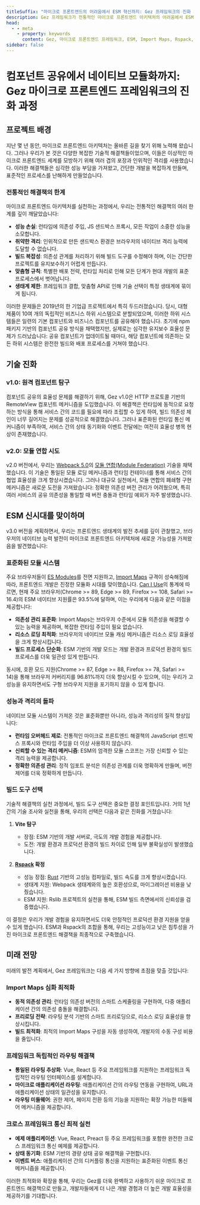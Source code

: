 ```yaml
---
titleSuffix: "마이크로 프론트엔드의 어려움에서 ESM 혁신까지: Gez 프레임워크의 진화 과정"
description: Gez 프레임워크가 전통적인 마이크로 프론트엔드 아키텍처의 어려움에서 ESM 기반의 혁신적인 돌파구를 찾기까지의 과정을 심층적으로 탐구하며, 성능 최적화, 의존성 관리, 빌드 도구 선택 등의 기술적 실천 경험을 공유합니다.
head:
  - - meta
    - property: keywords
      content: Gez, 마이크로 프론트엔드 프레임워크, ESM, Import Maps, Rspack, 모듈 연합, 의존성 관리, 성능 최적화, 기술 진화, 서버 사이드 렌더링
sidebar: false
---
```


# 컴포넌트 공유에서 네이티브 모듈화까지: Gez 마이크로 프론트엔드 프레임워크의 진화 과정

## 프로젝트 배경

지난 몇 년 동안, 마이크로 프론트엔드 아키텍처는 올바른 길을 찾기 위해 노력해 왔습니다. 그러나 우리가 본 것은 다양한 복잡한 기술적 해결책들이었으며, 이들은 이상적인 마이크로 프론트엔드 세계를 모방하기 위해 여러 겹의 포장과 인위적인 격리를 사용했습니다. 이러한 해결책들은 심각한 성능 부담을 가져왔고, 간단한 개발을 복잡하게 만들며, 표준적인 프로세스를 난해하게 만들었습니다.

### 전통적인 해결책의 한계

마이크로 프론트엔드 아키텍처를 실천하는 과정에서, 우리는 전통적인 해결책의 여러 한계를 깊이 깨달았습니다:

- **성능 손실**: 런타임에 의존성 주입, JS 샌드박스 프록시, 모든 작업이 소중한 성능을 소모합니다.
- **취약한 격리**: 인위적으로 만든 샌드박스 환경은 브라우저의 네이티브 격리 능력에 도달할 수 없습니다.
- **빌드 복잡성**: 의존성 관계를 처리하기 위해 빌드 도구를 수정해야 하며, 이는 간단한 프로젝트를 유지보수하기 어렵게 만듭니다.
- **맞춤형 규칙**: 특별한 배포 전략, 런타임 처리로 인해 모든 단계가 현대 개발의 표준 프로세스에서 벗어납니다.
- **생태계 제한**: 프레임워크 결합, 맞춤형 API로 인해 기술 선택이 특정 생태계에 묶이게 됩니다.

이러한 문제들은 2019년의 한 기업급 프로젝트에서 특히 두드러졌습니다. 당시, 대형 제품이 10여 개의 독립적인 비즈니스 하위 시스템으로 분할되었으며, 이러한 하위 시스템들은 일련의 기본 컴포넌트와 비즈니스 컴포넌트를 공유해야 했습니다. 초기에 npm 패키지 기반의 컴포넌트 공유 방식을 채택했지만, 실제로는 심각한 유지보수 효율성 문제가 드러났습니다: 공유 컴포넌트가 업데이트될 때마다, 해당 컴포넌트에 의존하는 모든 하위 시스템은 완전한 빌드와 배포 프로세스를 거쳐야 했습니다.

## 기술 진화

### v1.0: 원격 컴포넌트 탐구

컴포넌트 공유의 효율성 문제를 해결하기 위해, Gez v1.0은 HTTP 프로토콜 기반의 RemoteView 컴포넌트 메커니즘을 도입했습니다. 이 해결책은 런타임에 동적으로 요청하는 방식을 통해 서비스 간의 코드를 필요에 따라 조립할 수 있게 하여, 빌드 의존성 체인이 너무 길어지는 문제를 성공적으로 해결했습니다. 그러나 표준화된 런타임 통신 메커니즘이 부족하여, 서비스 간의 상태 동기화와 이벤트 전달에는 여전히 효율성 병목 현상이 존재했습니다.

### v2.0: 모듈 연합 시도

v2.0 버전에서, 우리는 [Webpack 5.0](https://webpack.js.org/)의 [모듈 연합(Module Federation)](https://webpack.js.org/concepts/module-federation/) 기술을 채택했습니다. 이 기술은 통일된 모듈 로딩 메커니즘과 런타임 컨테이너를 통해 서비스 간의 협업 효율성을 크게 향상시켰습니다. 그러나 대규모 실천에서, 모듈 연합의 폐쇄형 구현 메커니즘은 새로운 도전을 가져왔습니다: 정확한 의존성 버전 관리가 어려웠으며, 특히 여러 서비스의 공유 의존성을 통일할 때 버전 충돌과 런타임 예외가 자주 발생했습니다.

## ESM 신시대를 맞이하며

v3.0 버전을 계획하면서, 우리는 프론트엔드 생태계의 발전 추세를 깊이 관찰했고, 브라우저의 네이티브 능력 발전이 마이크로 프론트엔드 아키텍처에 새로운 가능성을 가져왔음을 발견했습니다:

### 표준화된 모듈 시스템

주요 브라우저들이 [ES Modules](https://developer.mozilla.org/en-US/docs/Web/JavaScript/Guide/Modules)를 전면 지원하고, [Import Maps](https://github.com/WICG/import-maps) 규격이 성숙해짐에 따라, 프론트엔드 개발은 진정한 모듈화 시대를 맞이했습니다. [Can I Use](https://caniuse.com/?search=importmap)의 통계에 따르면, 현재 주요 브라우저(Chrome >= 89, Edge >= 89, Firefox >= 108, Safari >= 16.4)의 ESM 네이티브 지원률은 93.5%에 달하며, 이는 우리에게 다음과 같은 이점을 제공합니다:

- **의존성 관리 표준화**: Import Maps는 브라우저 수준에서 모듈 의존성을 해결할 수 있는 능력을 제공하며, 복잡한 런타임 주입이 필요 없습니다.
- **리소스 로딩 최적화**: 브라우저의 네이티브 모듈 캐싱 메커니즘은 리소스 로딩 효율성을 크게 향상시킵니다.
- **빌드 프로세스 단순화**: ESM 기반의 개발 모드는 개발 환경과 프로덕션 환경의 빌드 프로세스를 더욱 일관성 있게 만듭니다.

동시에, 호환 모드 지원(Chrome >= 87, Edge >= 88, Firefox >= 78, Safari >= 14)을 통해 브라우저 커버리지를 96.81%까지 더욱 향상시킬 수 있으며, 이는 우리가 고성능을 유지하면서도 구형 브라우저 지원을 포기하지 않을 수 있게 합니다.

### 성능과 격리의 돌파

네이티브 모듈 시스템이 가져온 것은 표준화뿐만 아니라, 성능과 격리성의 질적 향상입니다:

- **런타임 오버헤드 제로**: 전통적인 마이크로 프론트엔드 해결책의 JavaScript 샌드박스 프록시와 런타임 주입을 더 이상 사용하지 않습니다.
- **신뢰할 수 있는 격리 메커니즘**: ESM의 엄격한 모듈 스코프는 가장 신뢰할 수 있는 격리 능력을 제공합니다.
- **정확한 의존성 관리**: 정적 임포트 분석은 의존성 관계를 더욱 명확하게 만들며, 버전 제어를 더욱 정확하게 만듭니다.

### 빌드 도구 선택

기술적 해결책의 실천 과정에서, 빌드 도구 선택은 중요한 결정 포인트입니다. 거의 1년간의 기술 조사와 실천을 통해, 우리의 선택은 다음과 같은 진화를 거쳤습니다:

1. **Vite 탐구**
   - 장점: ESM 기반의 개발 서버로, 극도의 개발 경험을 제공합니다.
   - 도전: 개발 환경과 프로덕션 환경의 빌드 차이로 인해 일부 불확실성이 발생했습니다.

2. **[Rspack](https://www.rspack.dev/) 확정**
   - 성능 장점: [Rust](https://www.rust-lang.org/) 기반의 고성능 컴파일로, 빌드 속도를 크게 향상시켰습니다.
   - 생태계 지원: Webpack 생태계와의 높은 호환성으로, 마이그레이션 비용을 낮췄습니다.
   - ESM 지원: Rslib 프로젝트의 실천을 통해, ESM 빌드 측면에서의 신뢰성을 검증했습니다.

이 결정은 우리가 개발 경험을 유지하면서도 더욱 안정적인 프로덕션 환경 지원을 얻을 수 있게 했습니다. ESM과 Rspack의 조합을 통해, 우리는 고성능이고 낮은 침투성을 가진 마이크로 프론트엔드 해결책을 최종적으로 구축했습니다.

## 미래 전망

미래의 발전 계획에서, Gez 프레임워크는 다음 세 가지 방향에 초점을 맞출 것입니다:

### Import Maps 심화 최적화

- **동적 의존성 관리**: 런타임 의존성 버전의 스마트 스케줄링을 구현하여, 다중 애플리케이션 간의 의존성 충돌을 해결합니다.
- **프리로딩 전략**: 라우팅 분석 기반의 스마트 프리로딩으로, 리소스 로딩 효율성을 향상시킵니다.
- **빌드 최적화**: 최적의 Import Maps 구성을 자동 생성하여, 개발자의 수동 구성 비용을 줄입니다.

### 프레임워크 독립적인 라우팅 해결책

- **통일된 라우팅 추상화**: Vue, React 등 주요 프레임워크를 지원하는 프레임워크 독립적인 라우팅 인터페이스를 설계합니다.
- **마이크로 애플리케이션 라우팅**: 애플리케이션 간의 라우팅 연동을 구현하여, URL과 애플리케이션 상태의 일관성을 유지합니다.
- **라우팅 미들웨어**: 권한 제어, 페이지 전환 등의 기능을 지원하는 확장 가능한 미들웨어 메커니즘을 제공합니다.

### 크로스 프레임워크 통신 최적 실천

- **예제 애플리케이션**: Vue, React, Preact 등 주요 프레임워크를 포함한 완전한 크로스 프레임워크 통신 예제를 제공합니다.
- **상태 동기화**: ESM 기반의 경량 상태 공유 해결책을 구현합니다.
- **이벤트 버스**: 애플리케이션 간의 디커플링 통신을 지원하는 표준화된 이벤트 통신 메커니즘을 제공합니다.

이러한 최적화와 확장을 통해, 우리는 Gez를 더욱 완벽하고 사용하기 쉬운 마이크로 프론트엔드 해결책으로 만들고, 개발자들에게 더 나은 개발 경험과 더 높은 개발 효율성을 제공하기를 기대합니다.